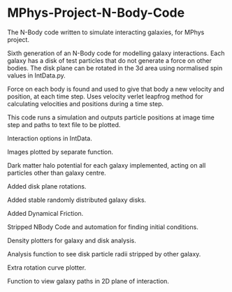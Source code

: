 # MPhys-Project-N-Body-Code
The N-Body code written to simulate interacting galaxies, for MPhys project.

Sixth generation of an N-Body code for modelling galaxy interactions. Each galaxy has a disk of test particles that do not generate a force on other bodies. The disk plane can be rotated in the 3d area using normalised spin values in IntData.py.

Force on each body is found and used to give that body a new velocity and position, at each time step. Uses velocity verlet leapfrog method for calculating velocities and positions during a time step.

This code runs a simulation and outputs particle positions at image time step and paths to text file to be plotted.

Interaction options in IntData.

Images plotted by separate function.

Dark matter halo potential for each galaxy implemented, acting on all particles other than galaxy centre.

Added disk plane rotations.

Added stable randomly distributed galaxy disks.

Added Dynamical Friction.

Stripped NBody Code and automation for finding initial conditions.

Density plotters for galaxy and disk analysis.

Analysis function to see disk particle radii stripped by other galaxy.

Extra rotation curve plotter.

Function to view galaxy paths in 2D plane of interaction.
